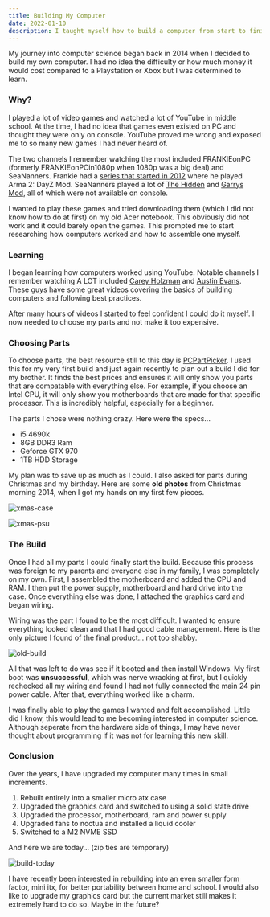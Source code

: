 ```yaml
---
title: Building My Computer
date: 2022-01-10
description: I taught myself how to build a computer from start to finish. In this post I cover why I wanted to do this, how my 8th grade self was able to learn everything with zero prior knowledge and how I still upgrade it to this day.
---
```


My journey into computer science began back in 2014 when I decided to build my own computer. I had no idea the difficulty or how much money it would cost compared to a Playstation or Xbox but I was determined to learn.

### Why?

I played a lot of video games and watched a lot of YouTube in middle school. At the time, I had no idea that games even existed on PC and thought they were only on console. YouTube proved me wrong and exposed me to so many new games I had never heard of.

The two channels I remember watching the most included FRANKIEonPC (formerly FRANKIEonPCin1080p when 1080p was a big deal) and SeaNanners. Frankie had a [series that started in 2012](https://www.youtube.com/watch?v=gPJ37khFJWI&list=PLuMTZBpxpB0cB3p3ewQT3KTdZ6szpBYSZ) where he played Arma 2: DayZ Mod. SeaNanners played a lot of [The Hidden](https://www.youtube.com/watch?v=FDQx-guzx2s) and [Garrys Mod](https://www.youtube.com/watch?v=637lBUlLSF0), all of which were not available on console.

I wanted to play these games and tried downloading them (which I did not know how to do at first) on my old Acer notebook. This obviously did not work and it could barely open the games. This prompted me to start researching how computers worked and how to assemble one myself.

### Learning

I began learning how computers worked using YouTube. Notable channels I remember watching A LOT included [Carey Holzman](https://www.youtube.com/watch?v=_AUfeZf0X7w) and [Austin Evans](https://www.youtube.com/watch?v=NSNz6VVpWI8). These guys have some great videos covering the basics of building computers and following best practices.

After many hours of videos I started to feel confident I could do it myself. I now needed to choose my parts and not make it too expensive.

### Choosing Parts

To choose parts, the best resource still to this day is [PCPartPicker](https://pcpartpicker.com). I used this for my very first build and just again recently to plan out a build I did for my brother. It finds the best prices and ensures it will only show you parts that are compatable with everything else. For example, if you choose an Intel CPU, it will only show you motherboards that are made for that specific processor. This is incredibly helpful, especially for a beginner.

The parts I chose were nothing crazy. Here were the specs...

- i5 4690k
- 8GB DDR3 Ram
- Geforce GTX 970
- 1TB HDD Storage

My plan was to save up as much as I could. I also asked for parts during Christmas and my birthday. Here are some **old photos** from Christmas morning 2014, when I got my hands on my first few pieces.

![xmas-case](../../assets/img/xmas-case.jpeg)

![xmas-psu](../../assets/img/xmas-psu.jpeg)

### The Build

Once I had all my parts I could finally start the build. Because this process was foreign to my parents and everyone else in my family, I was completely on my own. First, I assembled the motherboard and added the CPU and RAM. I then put the power supply, motherboard and hard drive into the case. Once everything else was done, I attached the graphics card and began wiring.

Wiring was the part I found to be the most difficult. I wanted to ensure everything looked clean and that I had good cable management. Here is the only picture I found of the final product... not too shabby.

![old-build](../../assets/img/old-build.png)

All that was left to do was see if it booted and then install Windows. My first boot was **unsuccessful**, which was nerve wracking at first, but I quickly rechecked all my wiring and found I had not fully connected the main 24 pin power cable. After that, everything worked like a charm.

I was finally able to play the games I wanted and felt accomplished. Little did I know, this would lead to me becoming interested in computer science. Although seperate from the hardware side of things, I may have never thought about programming if it was not for learning this new skill.

### Conclusion

Over the years, I have upgraded my computer many times in small increments.

1. Rebuilt entirely into a smaller micro atx case
2. Upgraded the graphics card and switched to using a solid state drive
3. Upgraded the processor, motherboard, ram and power supply
4. Upgraded fans to noctua and installed a liquid cooler
5. Switched to a M2 NVME SSD

And here we are today... (zip ties are temporary)

![build-today](../../assets/img/new-build.png)

I have recently been interested in rebuilding into an even smaller form factor, mini itx, for better portability between home and school. I would also like to upgrade my graphics card but the current market still makes it extremely hard to do so. Maybe in the future?
